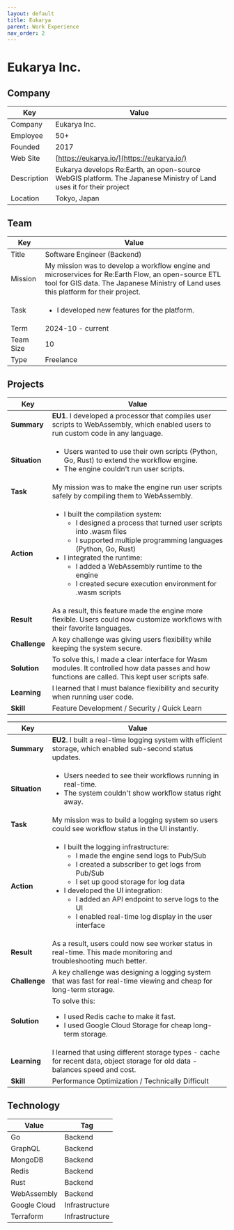 ```yaml
---
layout: default
title: Eukarya
parent: Work Experience
nav_order: 2
---
```


# Eukarya Inc.

## Company

| Key         | Value                                                                                                                                                           |
| ----------- | --------------------------------------------------------------------------------------------------------------------------------------------------------------- |
| Company     | Eukarya Inc.                                                                                                                                                    |
| Employee    | 50+                                                                                                                                                             |
| Founded     | 2017                                                                                                                                                            |
| Web Site    | [https://eukarya.io/](https://eukarya.io/)                                                                                                              |
| Description | Eukarya develops Re:Earth, an open-source WebGIS platform. The Japanese Ministry of Land uses it for their project |
| Location    | Tokyo, Japan                                                                                                                                                    |

## Team

<table>
  <thead>
    <tr>
      <th>Key</th>
      <th>Value</th>
    </tr>
  </thead>
  <tbody>
    <tr>
      <td>Title</td>
      <td>Software Engineer (Backend)</td>
    </tr>
    <tr>
      <td>Mission</td>
      <td>My mission was to develop a workflow engine and microservices for Re:Earth Flow, an open-source ETL tool for GIS data. The Japanese Ministry of Land uses this platform for their project.</td>
    </tr>
    <tr>
      <td>Task</td>
      <td>
        <ul>
          <li>I developed new features for the platform.</li>
        </ul>
      </td>
    </tr>
    <tr>
      <td>Term</td>
      <td>2024-10 - current</td>
    </tr>
    <tr>
      <td>Team Size</td>
      <td>10</td>
    </tr>
    <tr>
      <td>Type</td>
      <td>Freelance</td>
    </tr>
  </tbody>
</table>

## Projects

<table>
  <thead>
    <tr>
      <th>Key</th>
      <th>Value</th>
    </tr>
  </thead>
  <tbody>
    <tr>
      <td><strong>Summary</strong></td>
      <td><strong>EU1</strong>. I developed a processor that compiles user scripts to WebAssembly, which enabled users to run custom code in any language.</td>
    </tr>
    <tr>
      <td><strong>Situation</strong></td>
      <td>
        <ul>
          <li>Users wanted to use their own scripts (Python, Go, Rust) to extend the workflow engine.</li>
          <li>The engine couldn't run user scripts.</li>
        </ul>
      </td>
    </tr>
    <tr>
      <td><strong>Task</strong></td>
      <td>My mission was to make the engine run user scripts safely by compiling them to WebAssembly.</td>
    </tr>
    <tr>
      <td><strong>Action</strong></td>
      <td>
        <ul>
          <li>I built the compilation system:
            <ul>
              <li>I designed a process that turned user scripts into .wasm files</li>
              <li>I supported multiple programming languages (Python, Go, Rust)</li>
            </ul>
          </li>
          <li>I integrated the runtime:
            <ul>
              <li>I added a WebAssembly runtime to the engine</li>
              <li>I created secure execution environment for .wasm scripts</li>
            </ul>
          </li>
        </ul>
      </td>
    </tr>
    <tr>
      <td><strong>Result</strong></td>
      <td>As a result, this feature made the engine more flexible. Users could now customize workflows with their favorite languages.</td>
    </tr>
    <tr>
      <td><strong>Challenge</strong></td>
      <td>A key challenge was giving users flexibility while keeping the system secure.</td>
    </tr>
    <tr>
      <td><strong>Solution</strong></td>
      <td>To solve this, I made a clear interface for Wasm modules. It controlled how data passes and how functions are called. This kept user scripts safe.</td>
    </tr>
    <tr>
      <td><strong>Learning</strong></td>
      <td>I learned that I must balance flexibility and security when running user code.</td>
    </tr>
    <tr>
      <td><strong>Skill</strong></td>
      <td>Feature Development / Security / Quick Learn</td>
    </tr>
  </tbody>
</table>

<table>
  <thead>
    <tr>
      <th>Key</th>
      <th>Value</th>
    </tr>
  </thead>
  <tbody>
    <tr>
      <td><strong>Summary</strong></td>
      <td><strong>EU2</strong>. I built a real-time logging system with efficient storage, which enabled sub-second status updates.</td>
    </tr>
    <tr>
      <td><strong>Situation</strong></td>
      <td>
        <ul>
          <li>Users needed to see their workflows running in real-time.</li>
          <li>The system couldn't show workflow status right away.</li>
        </ul>
      </td>
    </tr>
    <tr>
      <td><strong>Task</strong></td>
      <td>My mission was to build a logging system so users could see workflow status in the UI instantly.</td>
    </tr>
    <tr>
      <td><strong>Action</strong></td>
      <td>
        <ul>
          <li>I built the logging infrastructure:
            <ul>
              <li>I made the engine send logs to Pub/Sub</li>
              <li>I created a subscriber to get logs from Pub/Sub</li>
              <li>I set up good storage for log data</li>
            </ul>
          </li>
          <li>I developed the UI integration:
            <ul>
              <li>I added an API endpoint to serve logs to the UI</li>
              <li>I enabled real-time log display in the user interface</li>
            </ul>
          </li>
        </ul>
      </td>
    </tr>
    <tr>
      <td><strong>Result</strong></td>
      <td>As a result, users could now see worker status in real-time. This made monitoring and troubleshooting much better.</td>
    </tr>
    <tr>
      <td><strong>Challenge</strong></td>
      <td>A key challenge was designing a logging system that was fast for real-time viewing and cheap for long-term storage.</td>
    </tr>
    <tr>
      <td><strong>Solution</strong></td>
      <td>
        To solve this:
        <ul>
          <li>I used Redis cache to make it fast.</li>
          <li>I used Google Cloud Storage for cheap long-term storage.</li>
        </ul>
      </td>
    </tr>
    <tr>
      <td><strong>Learning</strong></td>
      <td>I learned that using different storage types - cache for recent data, object storage for old data - balances speed and cost.</td>
    </tr>
    <tr>
      <td><strong>Skill</strong></td>
      <td>Performance Optimization / Technically Difficult</td>
    </tr>
  </tbody>
</table>

## Technology

| Value        | Tag            |
| ------------ | -------------- |
| Go           | Backend        |
| GraphQL      | Backend        |
| MongoDB      | Backend        |
| Redis        | Backend        |
| Rust         | Backend        |
| WebAssembly  | Backend        |
| Google Cloud | Infrastructure |
| Terraform    | Infrastructure | 